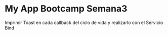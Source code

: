 # My App Bootcamp Semana3

Imprimir Toast en cada callback del ciclo de vida y realizarlo con el Servicio Bind

